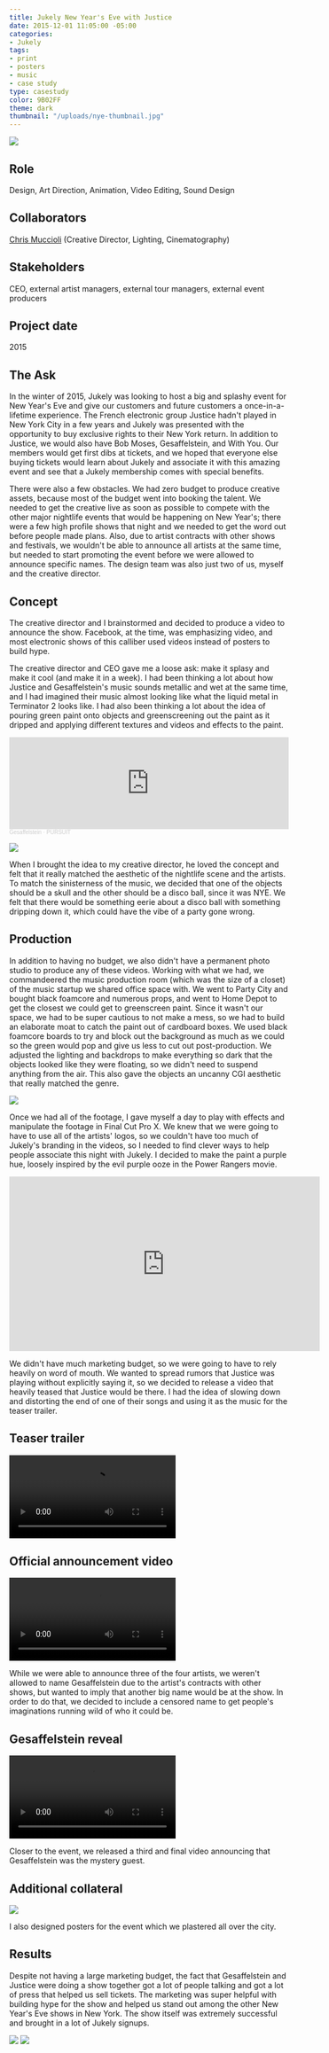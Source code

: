 ```yaml
---
title: Jukely New Year's Eve with Justice
date: 2015-12-01 11:05:00 -05:00
categories:
- Jukely
tags:
- print
- posters
- music
- case study
type: casestudy
color: 9B02FF
theme: dark
thumbnail: "/uploads/nye-thumbnail.jpg"
---
```


<img src="/uploads/nye-header.jpg" class="width-100">

## Role
Design, Art Direction, Animation, Video Editing, Sound Design

## Collaborators
[Chris Muccioli](https://chrismuccioli.com) (Creative Director, Lighting, Cinematography)

## Stakeholders
CEO, external artist managers, external tour managers, external event producers

## Project date
2015


## The Ask

In the winter of 2015, Jukely was looking to host a big and splashy event for New Year's Eve and give our customers and future customers a once-in-a-lifetime experience. The French electronic group Justice hadn't played in New York City in a few years and Jukely was presented with the opportunity to buy exclusive rights to their New York return. In addition to Justice, we would also have Bob Moses, Gesaffelstein, and With You. Our members would get first dibs at tickets, and we hoped that everyone else buying tickets would learn about Jukely and associate it with this amazing event and see that a Jukely membership comes with special benefits. 

There were also a few obstacles. We had zero budget to produce creative assets, because most of the budget went into booking the talent. We needed to get the creative live as soon as possible to compete with the other major nightlife events that would be happening on New Year's; there were a few high profile shows that night and we needed to get the word out before people made plans. Also, due to artist contracts with other shows and festivals, we wouldn't be able to announce all artists at the same time, but needed to start promoting the event before we were allowed to announce specific names. The design team was also just two of us, myself and the creative director.


## Concept


The creative director and I brainstormed and decided to produce a video to announce the show. Facebook, at the time, was emphasizing video, and most electronic shows of this calliber used videos instead of posters to build hype.

The creative director and CEO gave me a loose ask: make it splasy and make it cool (and make it in a week). I had been thinking a lot about how Justice and Gesaffelstein's music sounds metallic and wet at the same time, and I had imagined their music almost looking like what the liquid metal in Terminator 2 looks like. I had also been thinking a lot about the idea of pouring green paint onto objects and greenscreening out the paint as it dripped and applying different textures and videos and effects to the paint.

<div class="text-center mb-xs-3"><iframe width="100%" height="166" scrolling="no" frameborder="no" allow="autoplay" src="https://w.soundcloud.com/player/?url=https%3A//api.soundcloud.com/tracks/98216729&color=%23ff5500&auto_play=false&hide_related=false&show_comments=true&show_user=true&show_reposts=false&show_teaser=true"></iframe><div style="font-size: 10px; color: #cccccc;line-break: anywhere;word-break: normal;overflow: hidden;white-space: nowrap;text-overflow: ellipsis; font-family: Interstate,Lucida Grande,Lucida Sans Unicode,Lucida Sans,Garuda,Verdana,Tahoma,sans-serif;font-weight: 100;"><a href="https://soundcloud.com/gesaffelstein" title="Gesaffelstein" target="_blank" style="color: #cccccc; text-decoration: none;">Gesaffelstein</a> · <a href="https://soundcloud.com/gesaffelstein/pursuit" title="PURSUIT" target="_blank" style="color: #cccccc; text-decoration: none;">PURSUIT</a></div></div>

<p class="text-center">
	<img src="https://i.giphy.com/MWHSctvIxbWHS.gif">
</p>

When I brought the idea to my creative director, he loved the concept and felt that it really matched the aesthetic of the nightlife scene and the artists. To match the sinisterness of the music, we decided that one of the objects should be a skull and the other should be a disco ball, since it was NYE. We felt that there would be something eerie about a disco ball with something dripping down it, which could have the vibe of a party gone wrong.


## Production

In addition to having no budget, we also didn't have a permanent photo studio to produce any of these videos. Working with what we had, we commandeered the music production room (which was the size of a closet) of the music startup we shared office space with. We went to Party City and bought black foamcore and numerous props, and went to Home Depot to get the closest we could get to greenscreen paint. Since it wasn't our space, we had to be super cautious to not make a mess, so we had to build an elaborate moat to catch the paint out of cardboard boxes. We used black foamcore boards to try and block out the background as much as we could so the green would pop and give us less to cut out post-production. We adjusted the lighting and backdrops to make everything so dark that the objects looked like they were floating, so we didn't need to suspend anything from the air. This also gave the objects an uncanny CGI aesthetic that really matched the genre.

<img src="/uploads/nye-bts.jpg" class="width-100">

Once we had all of the footage, I gave myself a day to play with effects and manipulate the footage in Final Cut Pro X. We knew that we were going to have to use all of the artists' logos, so we couldn't have too much of Jukely's branding in the videos, so I needed to find clever ways to help people associate this night with Jukely. I decided to make the paint a purple hue, loosely inspired by the evil purple ooze in the Power Rangers movie.

<div class="text-center mb-xs-3"><iframe width="560" height="315" src="https://www.youtube-nocookie.com/embed/VFIoLN1n3os?start=52" title="YouTube video player" frameborder="0" allow="accelerometer; autoplay; clipboard-write; encrypted-media; gyroscope; picture-in-picture" allowfullscreen></iframe></div>

We didn't have much marketing budget, so we were going to have to rely heavily on word of mouth. We wanted to spread rumors that Justice was playing without explicitly saying it, so we decided to release a video that heavily teased that Justice would be there. I had the idea of slowing down and distorting the end of one of their songs and using it as the music for the teaser trailer.


## Teaser trailer

<video controls="">
  <source src="/uploads/nye-teaser.mp4" type="video/mp4">
</video>


## Official announcement video

<video controls="">
  <source src="/uploads/nye-justice.mp4" type="video/mp4">
</video>


While we were able to announce three of the four artists, we weren't allowed to name Gesaffelstein due to the artist's contracts with other shows, but wanted to imply that another big name would be at the show. In order to do that, we decided to include a censored name to get people's imaginations running wild of who it could be.

## Gesaffelstein reveal

<video controls="">
  <source src="/uploads/nye-reveal.mp4" type="video/mp4">
</video>


Closer to the event, we released a third and final video announcing that Gesaffelstein was the mystery guest. 


## Additional collateral

<img src="/uploads/nye-posters.jpg" class="width-100">

I also designed posters for the event which we plastered all over the city.


## Results

Despite not having a large marketing budget, the fact that Gesaffelstein and Justice were doing a show together got a lot of people talking and got a lot of press that helped us sell tickets. The marketing was super helpful with building hype for the show and helped us stand out among the other New Year's Eve shows in New York. The show itself was extremely successful and brought in a lot of Jukely signups.

<img src="/uploads/nye-news.jpg" class="width-100">

<img src="/uploads/nye-photos.jpg" class="width-100">


